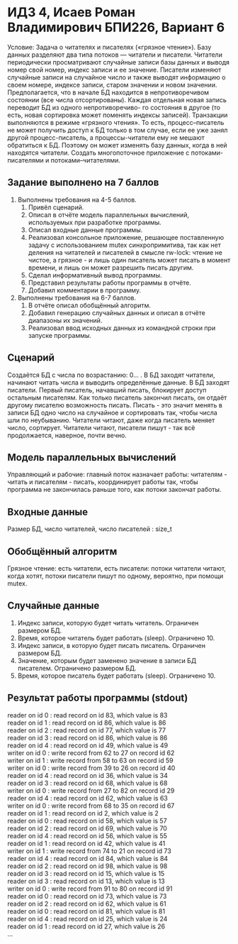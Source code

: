 # ИДЗ 4, Исаев Роман Владимирович БПИ226, Вариант 6

Условие:
Задача о читателях и писателях («грязное чтение»). Базу
данных разделяют два типа потоков — читатели и писатели. Читатели
периодически просматривают случайные записи базы данных
и выводя номер свой номер, индекс записи и ее значение. Писатели
изменяют случайные записи на случайное число и также выводят
информацию о своем номере, индексе записи, старом значении
и новом значении. Предполагается, что в начале БД находится в
непротиворечивом состоянии (все числа отсортированы). Каждая
отдельная новая запись переводит БД из одного непротиворечиво-
го состояния в другое (то есть, новая сортировка может поменять
индексы записей). Транзакции выполняются в режиме «грязного
чтения». То есть, процесс–писатель не может получить доступ к БД
только в том случае, если ее уже занял другой процесс-писатель,
а процессы-читатели ему не мешают обратиться к БД. Поэтому
он может изменять базу данных, когда в ней находятся читатели.
Создать многопоточное приложение с потоками-писателями и потоками–читателями.

## Задание выполнено на 7 баллов

1. Выполнены требования на 4-5 баллов.
    1. Привёл сценарий.
    2. Описал в отчёте модель параллельных вычислений,
    используемых при разработке программы.
    3. Описал входные данные программы.
    4. Реализовал консольное приложение, решающее поставленную
    задачу с использованием mutex синхропримитива, так как
    нет деления на читателей и писателей в смысле rw-lock:
    чтение не чистое, а грязное - и
    лишь один писатель может писать в момент времени, и лишь
    он может разрешить писать другим.
    5. Сделал информативный вывод программы.
    6. Представил результаты работы программы в отчёте.
    7. Добавил комментарии в программу.
2. Выполнены требования на 6-7 баллов.
    1. В отчёте описал обобщённый алгоритм.
    2. Добавил генерацию случайных данных и описал в отчёте
    диапазоны их значений.
    3. Реализовал ввод исходных данных из командной строки при
    запуске программы.

## Сценарий

Создаётся БД с числа по возрастанию: 0... .
В БД заходят читатели, начинают читать числа и
выводить определённые данные. В БД заходят писатели.
Первый писатель, начавший писать, блокирует доступ
остальным писателям. Как только писатель закончил писать,
он отдаёт другому писателю возможность писать.
Писать - это значит менять в записи БД одно
число на случайное и сортировать так, чтобы
числа шли по неубыванию. Читатели читают, даже когда
писатель меняет число, сортирует. Читатели
читают, писатели пишут - так всё продолжается, наверное,
почти вечно.

## Модель параллельных вычислений

Управляющий и рабочие: главный поток назначает
работы: читателям - читать и писателям - писать,
координирует работы так, чтобы программа не закончилась
раньше того, как потоки закончат работы.

## Входные данные

Размер БД, число читателей, число писателей : size_t

## Обобщённый алгоритм

Грязное чтение: есть читатели, есть писатели:
потоки читатели читают, когда хотят,
потоки писатели пишут по одному, вероятно,
при помощи mutex.

## Случайные данные

1. Индекс записи, которую будет читать читатель.
Ограничен размером БД.
2. Время, которое читатель будет работать (sleep).
Ограничено 10.
3. Индекс записи, в которую будет писать писатель.
Ограничен размером БД.
4. Значение, которым будет заменено значение в записи БД
писателем. Ограничено размером БД.
5. Время, которое писатель будет работать (sleep).
Ограничено 10.

## Результат работы программы (stdout)

reader on id 0 : read record on id 83, which value is 83 <br>
reader on id 1 : read record on id 86, which value is 86 <br>
reader on id 2 : read record on id 77, which value is 77 <br>
reader on id 3 : read record on id 86, which value is 86 <br>
reader on id 4 : read record on id 49, which value is 49 <br>
writer on id 0 : write record from 62 to 27 on record id 62 <br>
writer on id 1 : write record from 58 to 63 on record id 59 <br>
writer on id 0 : write record from 39 to 26 on record id 40 <br>
reader on id 4 : read record on id 36, which value is 34 <br>
reader on id 3 : read record on id 68, which value is 68 <br>
writer on id 0 : write record from 27 to 82 on record id 29 <br>
reader on id 4 : read record on id 62, which value is 63 <br>
writer on id 0 : write record from 68 to 35 on record id 67 <br>
reader on id 1 : read record on id 2, which value is 2 <br>
reader on id 0 : read record on id 58, which value is 57 <br>
reader on id 2 : read record on id 69, which value is 70 <br>
reader on id 4 : read record on id 56, which value is 55 <br>
reader on id 1 : read record on id 42, which value is 41 <br>
writer on id 1 : write record from 74 to 21 on record id 73 <br>
reader on id 4 : read record on id 84, which value is 84 <br>
reader on id 2 : read record on id 98, which value is 98 <br>
reader on id 3 : read record on id 15, which value is 15 <br>
reader on id 3 : read record on id 13, which value is 13 <br>
writer on id 0 : write record from 91 to 80 on record id 91 <br>
reader on id 0 : read record on id 73, which value is 73 <br>
reader on id 2 : read record on id 62, which value is 61 <br>
reader on id 0 : read record on id 81, which value is 81 <br>
reader on id 4 : read record on id 25, which value is 24 <br>
reader on id 1 : read record on id 27, which value is 26 <br>
...
